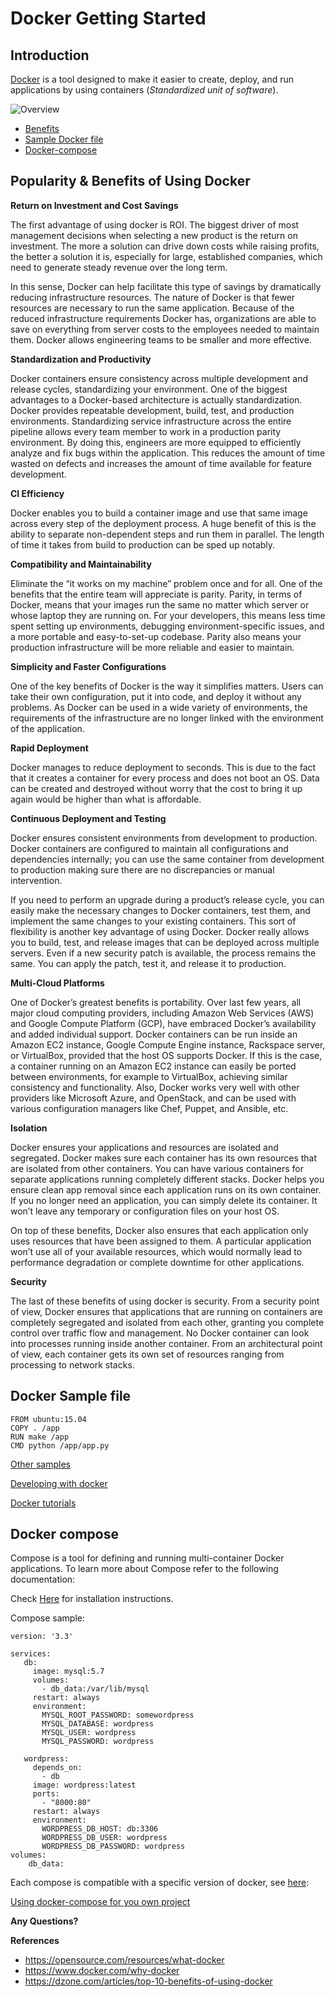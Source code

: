 # Docker Getting Started

## Introduction

[Docker](https://github.com/docker/docker) is a tool designed to make it easier to create, deploy, and run applications by using containers (_Standardized unit of software_).

![Overview](https://www.docker.com/sites/default/files/styles/content_6_6/public/compare/docker-containerized-appliction-blue-border.png?itok=mKnAHFYa "Docker Overview")

* [Benefits](#benefits)
* [Sample Docker file](#docker-sample)
* [Docker-compose](#docker-compose)


## <a name="benefits"></a>Popularity & Benefits of Using Docker

**Return on Investment and Cost Savings**

The first advantage of using docker is ROI. The biggest driver of most management decisions when selecting a new product is the return on investment. The more a solution can drive down costs while raising profits, the better a solution it is, especially for large, established companies, which need to generate steady revenue over the long term.

In this sense, Docker can help facilitate this type of savings by dramatically reducing infrastructure resources. The nature of Docker is that fewer resources are necessary to run the same application. Because of the reduced infrastructure requirements Docker has, organizations are able to save on everything from server costs to the employees needed to maintain them. Docker allows engineering teams to be smaller and more effective.

**Standardization and Productivity**

Docker containers ensure consistency across multiple development and release cycles, standardizing your environment. One of the biggest advantages to a Docker-based architecture is actually standardization. Docker provides repeatable development, build, test, and production environments. Standardizing service infrastructure across the entire pipeline allows every team member to work in a production parity environment. By doing this, engineers are more equipped to efficiently analyze and fix bugs within the application. This reduces the amount of time wasted on defects and increases the amount of time available for feature development.

**CI Efficiency**

Docker enables you to build a container image and use that same image across every step of the deployment process. A huge benefit of this is the ability to separate non-dependent steps and run them in parallel. The length of time it takes from build to production can be sped up notably. 

**Compatibility and Maintainability**

Eliminate the “it works on my machine” problem once and for all. One of the benefits that the entire team will appreciate is parity. Parity, in terms of Docker, means that your images run the same no matter which server or whose laptop they are running on. For your developers, this means less time spent setting up environments, debugging environment-specific issues, and a more portable and easy-to-set-up codebase. Parity also means your production infrastructure will be more reliable and easier to maintain.


**Simplicity and Faster Configurations**

One of the key benefits of Docker is the way it simplifies matters. Users can take their own configuration, put it into code, and deploy it without any problems. As Docker can be used in a wide variety of environments, the requirements of the infrastructure are no longer linked with the environment of the application.


**Rapid Deployment**

Docker manages to reduce deployment to seconds. This is due to the fact that it creates a container for every process and does not boot an OS. Data can be created and destroyed without worry that the cost to bring it up again would be higher than what is affordable.


**Continuous Deployment and Testing**

Docker ensures consistent environments from development to production. Docker containers are configured to maintain all configurations and dependencies internally; you can use the same container from development to production making sure there are no discrepancies or manual intervention.

If you need to perform an upgrade during a product’s release cycle, you can easily make the necessary changes to Docker containers, test them, and implement the same changes to your existing containers. This sort of flexibility is another key advantage of using Docker. Docker really allows you to build, test, and release images that can be deployed across multiple servers. Even if a new security patch is available, the process remains the same. You can apply the patch, test it, and release it to production.

**Multi-Cloud Platforms**

One of Docker’s greatest benefits is portability. Over last few years, all major cloud computing providers, including Amazon Web Services (AWS) and Google Compute Platform (GCP), have embraced Docker’s availability and added individual support. Docker containers can be run inside an Amazon EC2 instance, Google Compute Engine instance, Rackspace server, or VirtualBox, provided that the host OS supports Docker. If this is the case, a container running on an Amazon EC2 instance can easily be ported between environments, for example to VirtualBox, achieving similar consistency and functionality. Also, Docker works very well with other providers like Microsoft Azure, and OpenStack, and can be used with various configuration managers like Chef, Puppet, and Ansible, etc.

**Isolation**

Docker ensures your applications and resources are isolated and segregated. Docker makes sure each container has its own resources that are isolated from other containers. You can have various containers for separate applications running completely different stacks. Docker helps you ensure clean app removal since each application runs on its own container. If you no longer need an application, you can simply delete its container. It won’t leave any temporary or configuration files on your host OS. 

On top of these benefits, Docker also ensures that each application only uses resources that have been assigned to them. A particular application won’t use all of your available resources, which would normally lead to performance degradation or complete downtime for other applications.

**Security**

The last of these benefits of using docker is security. From a security point of view, Docker ensures that applications that are running on containers are completely segregated and isolated from each other, granting you complete control over traffic flow and management. No Docker container can look into processes running inside another container. From an architectural point of view, each container gets its own set of resources ranging from processing to network stacks.


## <a name="docker-sample"> Docker Sample file

```
FROM ubuntu:15.04
COPY . /app
RUN make /app
CMD python /app/app.py

```

[Other samples](https://github.com/kstaken/dockerfile-examples)

[Developing with docker](https://docs.docker.com/develop/)

[Docker tutorials](https://docs.docker.com/samples/)


## Docker compose

Compose is a tool for defining and running multi-container Docker applications. To learn more about Compose refer to the following documentation:

Check [Here](https://docs.docker.com/compose/install/) for installation instructions.

Compose sample:
```
version: '3.3'

services:
   db:
     image: mysql:5.7
     volumes:
       - db_data:/var/lib/mysql
     restart: always
     environment:
       MYSQL_ROOT_PASSWORD: somewordpress
       MYSQL_DATABASE: wordpress
       MYSQL_USER: wordpress
       MYSQL_PASSWORD: wordpress

   wordpress:
     depends_on:
       - db
     image: wordpress:latest
     ports:
       - "8000:80"
     restart: always
     environment:
       WORDPRESS_DB_HOST: db:3306
       WORDPRESS_DB_USER: wordpress
       WORDPRESS_DB_PASSWORD: wordpress
volumes:
    db_data:
```
Each compose is compatible with a specific version of docker, see [here](https://docs.docker.com/compose/compose-file/):

[Using docker-compose for you own project](https://docs.docker.com/compose/gettingstarted/#step-1-setup)

**Any Questions?**



**References**
* https://opensource.com/resources/what-docker
* https://www.docker.com/why-docker
* https://dzone.com/articles/top-10-benefits-of-using-docker